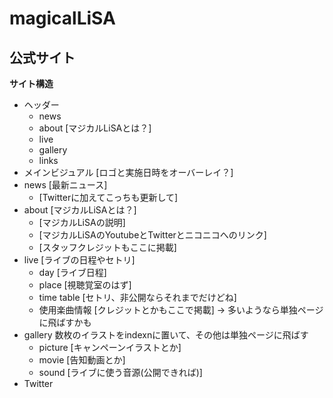 # magicalLiSA
## 公式サイト

**サイト構造**
* ヘッダー
  * news
  * about        [マジカルLiSAとは？]
  * live   
  * gallery
  * links
* メインビジュアル  [ロゴと実施日時をオーバーレイ？]
* news          [最新ニュース]
  * [Twitterに加えてこっちも更新して]
* about         [マジカルLiSAとは？]
  * [マジカルLiSAの説明]
  * [マジカルLiSAのYoutubeとTwitterとニコニコへのリンク]
  * [スタッフクレジットもここに掲載]
* live          [ライブの日程やセトリ]
  * day         [ライブ日程]
  * place       [視聴覚室のはず]
  * time table  [セトリ、非公開ならそれまでだけどね]
  * 使用楽曲情報  [クレジットとかもここで掲載] -> 多いようなら単独ページに飛ばすかも
* gallery  数枚のイラストをindexnに置いて、その他は単独ページに飛ばす
  * picture     [キャンペーンイラストとか]
  * movie       [告知動画とか]
  * sound       [ライブに使う音源(公開できれば)]
* Twitter
